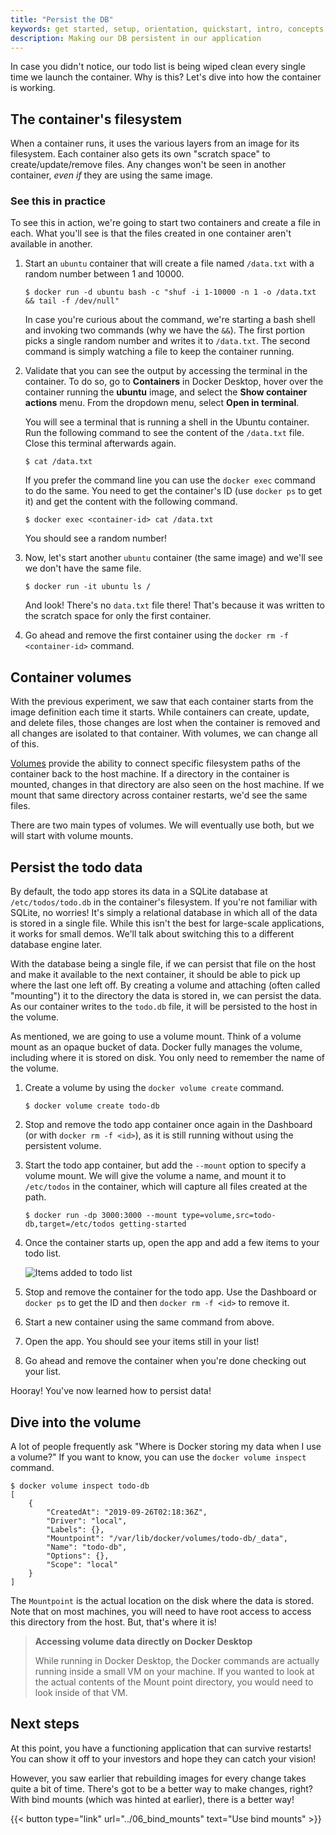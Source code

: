 ```yaml
---
title: "Persist the DB"
keywords: get started, setup, orientation, quickstart, intro, concepts, containers, docker desktop
description: Making our DB persistent in our application
---
```


In case you didn't notice, our todo list is being wiped clean every single time
we launch the container. Why is this? Let's dive into how the container is working.

## The container's filesystem

When a container runs, it uses the various layers from an image for its filesystem.
Each container also gets its own "scratch space" to create/update/remove files. Any
changes won't be seen in another container, _even if_ they are using the same image.

### See this in practice

To see this in action, we're going to start two containers and create a file in each.
What you'll see is that the files created in one container aren't available in another.

1. Start an `ubuntu` container that will create a file named `/data.txt` with a random number
   between 1 and 10000.

    ```console
    $ docker run -d ubuntu bash -c "shuf -i 1-10000 -n 1 -o /data.txt && tail -f /dev/null"
    ```

    In case you're curious about the command, we're starting a bash shell and invoking two
    commands (why we have the `&&`). The first portion picks a single random number and writes
    it to `/data.txt`. The second command is simply watching a file to keep the container running.

2. Validate that you can see the output by accessing the terminal in the container. To do so, go to **Containers** in Docker Desktop, hover over the container running the **ubuntu** image, and select the **Show container actions** menu. From the dropdown menu, select **Open in terminal**.

    You will see a terminal that is running a shell in the Ubuntu container. Run the following command to see the content of the `/data.txt` file. Close this terminal afterwards again.

    ```console
    $ cat /data.txt
    ```

    If you prefer the command line you can use the `docker exec` command to do the same. You need to get the
   container's ID (use `docker ps` to get it) and get the content with the following command.

    ```console
    $ docker exec <container-id> cat /data.txt
    ```

    You should see a random number!

3. Now, let's start another `ubuntu` container (the same image) and we'll see we don't have the same
   file.

    ```console
    $ docker run -it ubuntu ls /
    ```

    And look! There's no `data.txt` file there! That's because it was written to the scratch space for
    only the first container.

4. Go ahead and remove the first container using the `docker rm -f <container-id>` command.

## Container volumes

With the previous experiment, we saw that each container starts from the image definition each time it starts. 
While containers can create, update, and delete files, those changes are lost when the container is removed 
and all changes are isolated to that container. With volumes, we can change all of this.

[Volumes](../storage/volumes.md) provide the ability to connect specific filesystem paths of 
the container back to the host machine. If a directory in the container is mounted, changes in that
directory are also seen on the host machine. If we mount that same directory across container restarts, we'd see
the same files.

There are two main types of volumes. We will eventually use both, but we will start with volume mounts.

## Persist the todo data

By default, the todo app stores its data in a SQLite database at
`/etc/todos/todo.db` in the container's filesystem. If you're not familiar with SQLite, no worries! It's simply a relational database in 
which all of the data is stored in a single file. While this isn't the best for large-scale applications,
it works for small demos. We'll talk about switching this to a different database engine later.

With the database being a single file, if we can persist that file on the host and make it available to the
next container, it should be able to pick up where the last one left off. By creating a volume and attaching
(often called "mounting") it to the directory the data is stored in, we can persist the data. As our container 
writes to the `todo.db` file, it will be persisted to the host in the volume.

As mentioned, we are going to use a volume mount. Think of a volume mount as an opaque bucket of data. 
Docker fully manages the volume, including where it is stored on disk. You only need to remember the
name of the volume.

1. Create a volume by using the `docker volume create` command.

    ```console
    $ docker volume create todo-db
    ```

2. Stop and remove the todo app container once again in the Dashboard (or with `docker rm -f <id>`), as it is still running without using the persistent volume.

3. Start the todo app container, but add the `--mount` option to specify a volume mount. We will give the volume a name, and mount
   it to `/etc/todos` in the container, which will capture all files created at the path.

    ```console
    $ docker run -dp 3000:3000 --mount type=volume,src=todo-db,target=/etc/todos getting-started
    ```

4. Once the container starts up, open the app and add a few items to your todo list.

    ![Items added to todo list](images/items-added.png)

5. Stop and remove the container for the todo app. Use the Dashboard or `docker ps` to get the ID and then `docker rm -f <id>` to remove it.

6. Start a new container using the same command from above.

7. Open the app. You should see your items still in your list!

8. Go ahead and remove the container when you're done checking out your list.

Hooray! You've now learned how to persist data!

## Dive into the volume

A lot of people frequently ask "Where is Docker storing my data when I use a volume?" If you want to know, 
you can use the `docker volume inspect` command.

```console
$ docker volume inspect todo-db
[
    {
        "CreatedAt": "2019-09-26T02:18:36Z",
        "Driver": "local",
        "Labels": {},
        "Mountpoint": "/var/lib/docker/volumes/todo-db/_data",
        "Name": "todo-db",
        "Options": {},
        "Scope": "local"
    }
]
```

The `Mountpoint` is the actual location on the disk where the data is stored. Note that on most machines, you will
need to have root access to access this directory from the host. But, that's where it is!

> **Accessing volume data directly on Docker Desktop**
> 
> While running in Docker Desktop, the Docker commands are actually running inside a small VM on your machine.
> If you wanted to look at the actual contents of the Mount point directory, you would need to look inside of
> that VM.

## Next steps

At this point, you have a functioning application that can survive restarts! You can show it off to your investors and hope they can catch your vision!

However, you saw earlier that rebuilding images for every change takes quite a bit of time. There's got to be a better
way to make changes, right? With bind mounts (which was hinted at earlier), there is a better way!

{{< button type="link" url="../06_bind_mounts" text="Use bind mounts" >}}
